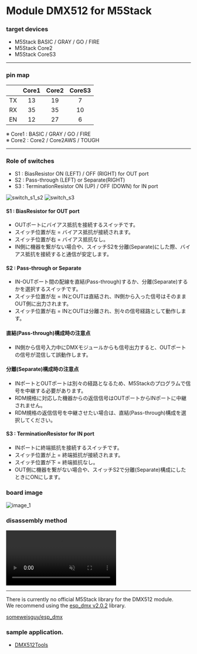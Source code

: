 # Module DMX512 for M5Stack

### target devices
 - M5Stack BASIC / GRAY / GO / FIRE
 - M5Stack Core2
 - M5Stack CoreS3

---
### pin map

|       | Core1 | Core2 | CoreS3 |
| :---: | :---: | :---: | :----: |
|  TX   |  13   |  19   |   7    |
|  RX   |  35   |  35   |   10   |
|  EN   |  12   |  27   |   6    |

※ Core1 : BASIC / GRAY / GO / FIRE  
※ Core2 : Core2 / Core2AWS / TOUGH  

---
### Role of switches

 - S1 : BiasResistor ON (LEFT) / OFF (RIGHT) for OUT port
 - S2 : Pass-through (LEFT) or Separate(RIGHT)
 - S3 : TerminationResistor ON (UP) / OFF (DOWN) for IN port

![switch_s1_s2](images/switch_s1_s2.jpg)
![switch_s3](images/switch_s3.jpg)

#### S1 : BiasResistor for OUT port
 - OUTポートにバイアス抵抗を接続するスイッチです。
 - スイッチ位置が左 = バイアス抵抗が接続されます。
 - スイッチ位置が右 = バイアス抵抗なし。
 - IN側に機器を繋がない場合や、スイッチS2を分離(Separate)にした際、バイアス抵抗を接続すると通信が安定します。

#### S2 : Pass-through or Separate
 - IN-OUTポート間の配線を直結(Pass-through)するか、分離(Separate)するかを選択するスイッチです。
 - スイッチ位置が左 = INとOUTは直結され、IN側から入った信号はそのままOUT側に出力されます。
 - スイッチ位置が右 = INとOUTは分離され、別々の信号経路として動作します。

#### 直結(Pass-through)構成時の注意点
 - IN側から信号入力中にDMXモジュールからも信号出力すると、OUTポートの信号が混信して誤動作します。

#### 分離(Separate)構成時の注意点
 - INポートとOUTポートは別々の経路となるため、M5Stackのプログラムで信号を中継する必要があります。
 - RDM規格に対応した機器からの返信信号はOUTポートからINポートに中継されません。
 - RDM規格の返信信号を中継させたい場合は、直結(Pass-through)構成を選択してください。

#### S3 : TerminationResistor for IN port
 - INポートに終端抵抗を接続するスイッチです。
 - スイッチ位置が上 = 終端抵抗が接続されます。
 - スイッチ位置が下 = 終端抵抗なし。
 - OUT側に機器を繋がない場合や、スイッチS2で分離(Separate)構成にしたときにONにします。


### board image
![image_1](images/image_1.jpg)

### disassembly method
<div><video controls src="https://user-images.githubusercontent.com/42724151/234217553-ae37cacd-316a-4df9-acec-f7d605136cc1.mp4" muted="false"></video></div>

---
There is currently no official M5Stack library for the DMX512 module.<br>
We recommend using the [esp_dmx v2.0.2](https://github.com/someweisguy/esp_dmx/archive/refs/tags/v2.02.zip) library.

[someweisguy/esp_dmx](https://github.com/someweisguy/esp_dmx/tree/v2.02)

### sample application.
 - [DMX512Tools](examples/DMX512Tools/)

